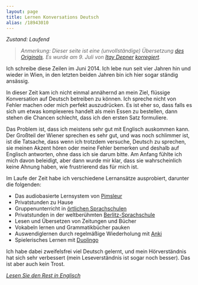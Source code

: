 ```yaml
---
layout: page
title: Lernen Konversations Deutsch
alias: /18943010
---
```


_Zustand: Laufend_

> _Anmerkung: Dieser seite ist eine (unvollständige) Übersetzung [des Originals](/projects/german). Es wurde am 9. Juli von [Itay Depner](http://www.italki.com/teacher/1209413?ref=1531788) [korregiert](https://github.com/cbeams/chris.beams.io/commit/c74f7c)._

Ich schreibe diese Zeilen im Juni 2014. Ich lebe nun seit vier Jahren hin und wieder in Wien, in den letzten beiden Jahren bin ich hier sogar ständig ansässig.

In dieser Zeit kam ich nicht einmal annähernd an mein Ziel, flüssige Konversation auf Deutsch betreiben zu können. Ich spreche nicht von Fehler machen oder mich perfekt auszudrücken. Es ist eher so, dass falls es sich um etwas komplexeres handelt als mein Essen zu bestellen, dann stehen die Chancen schlecht, dass ich den ersten Satz formuliere.

Das Problem ist, dass ich meistens sehr gut mit Englisch auskommen kann. Der Großteil der Wiener sprechen es sehr gut, und was noch schlimmer ist, ist die Tatsache, dass wenn ich trotzdem versuche, Deutsch zu sprechen, sie meinen Akzent hören oder meine Fehler bemerken und deshalb auf Englisch antworten, ohne dass ich sie darum bitte. Am Anfang fühlte ich mich davon beleidigt, aber dann wurde mir klar, dass sie wahrscheinlich keine Ahnung haben, wie frustrierend das für mich ist.

Im Laufe der Zeit habe ich verschiedene Lernansätze ausprobiert, darunter die folgenden:

 - Das audiobasierte Lernsystem von [Pimsleur](http://de.wikipedia.org/wiki/Pimsleur)
 - Privatstunden zu Hause
 - Gruppenunterricht in [örtlichen Sprachschulen](http://www.alpha.at)
 - Privatstunden in der weltberühmten [Berlitz-Sprachschule](http://de.wikipedia.org/wiki/Berlitz_Sprachschulen)
 - Lesen und Übersetzen von Zeitungen und Bücher
 - Vokabeln lernen und Grammatikbücher pauken
 - Auswendiglernen durch regelmäßige Wiederholung mit [Anki](http://de.wikipedia.org/wiki/Anki)
 - Spielerisches Lernen mit [Duolingo](https://en.wikipedia.org/wiki/Duolingo)

Ich habe dabei zweifelsfrei viel Deutsch gelernt, und mein Hörverständnis hat sich sehr verbessert (mein Leseverständnis ist sogar noch besser). Das ist aber auch kein Trost. 

[_Lesen Sie den Rest in Englisch_](/projects/german)
